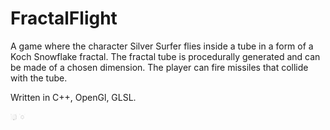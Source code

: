 # FractalFlight
A game where the character Silver Surfer flies inside a tube in a form of a Koch Snowflake fractal. The fractal tube is procedurally generated and can be made of a chosen dimension. The player can fire missiles that collide with the tube. 

Written in C++, OpenGl, GLSL.

<img src="https://github.com/FireDweller/FractalFlight/blob/master/screenshot1.JPG" alt="Mountain View" style="width:10px; height:10px;">

<img src="https://github.com/FireDweller/FractalFlight/blob/master/screenshot2.JPG" alt="Mountain View" style="width:10px; height:10px;">
